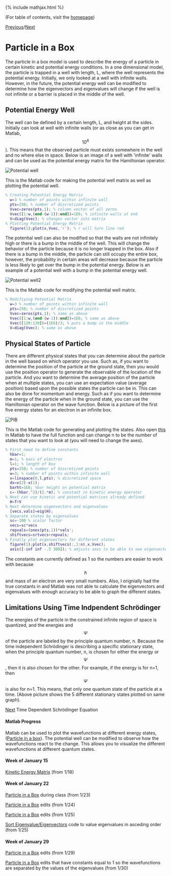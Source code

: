 {% include mathjax.html %}

(For table of contents, visit the [homepage](/README.md))

[Previous](TISE.md)/[Next](TDSE.md)

# Particle in a Box 

The particle in a box model is used to describe the energy of a particle in certain kinetic and potential energy conditions. In a one dimensional model, the particle is trapped in a well with length, L, where the well represents the potential energy. Initially, we only looked at a well with infinite walls. However, in the future, the potential energy well can be modified to determine how the eigenvectors and eigenvalues will change if the well is not infinite or a barrier is placed in the middle of the well. 

## Potential Energy Well

The well can be defined by a certain length, L, and height at the sides. Initially can look at well with infinite walls (or as close as you can get in Matlab, $$10^6$$). This means that the observed particle must exists somewhere in the well and no where else in space. Below is an image of a well with 'infinite' walls and can be used as the potential energy matrix for the Hamiltonian operator.

![Potential well](/Potenwell_1.jpg)

This is the Matlab code for making the potential well matrix as well as plotting the potential well.
```Matlab
% Creating Potential Energy Matrix
  w=3 % number of points within infinite wall
  pts=250; % number of discretized points
  Vvec=zeros(pts,1); % column vector of all zeros
  Vvec([1:w,(end-(w-1)):end])=1E6; % infinite walls at end
  V=diag(Vvec); % changes vector into matrix
% Plotting Potential Energy Matrix
  figure(1);plot(x,Vvec,'r'); % r will turn line red
```

The potential well can also be modified so that the walls are not infinitely high or there is a bump in the middle of the well. This will change the behavior of the particle because it is no longer trapped in the box. Also if there is a bump in the middle, the particle can still occupy the entire box, however, the probability in certain areas will decrease because the particle is less likely to get over the bump in the potential energy. Below is an example of a potential well with a bump in the potential energy well.

![Potential well2](/Potenwell_2.jpg)

This is the Matlab code for modifying the potential well matrix.
```Matlab
% Modifiying Potential Matrix
  w=3 % number of points within infinite wall
  pts=250; % number of discretized points
  Vvec=zeros(pts,1); % same as above
  Vvec([1:w,(end-(w-1)):end])=1E6; % same as above
  Vvec([120:130])=(1E6)/3; % puts a bump in the middle
  V=diag(Vvec); % same as above
```
## Physical States of Particle 

There are different physical states that you can determine about the particle in the well based on which operator you use. Such as, if you want to determine the position of the particle at the ground state, then you would use the position operator to generate the observable of the location of the particle. And you want to determine the average position of the particle when at multiple states, you can use an expectation value (average position) based upon the possible states the particle can be in. This can also be done for momentum and energy. Such as if you want to determine the energy of the particle when in the ground state, you can use the Hamiltonian operator on the wave function. Below is a picture of the first five energy states for an electron in an infinite box.

![PIB](/PIB_5st.jpg)

This is the Matlab code for generating and plotting the states. Also open [this](PIB5.m) in Matlab to have the full function and can change n to be the number of states that you want to look at (you will need to change the axes).
```Matlab
% First need to define constants
  hbar=1;
  m=1; % mass of electron
  l=1; % length of box 
  pts=250; % number of discretized points
  w=3; % number of points within infinite wall
  x=linspace(0,l,pts); % discretized space
  dx=x(2)-x(1);
  barht=1E6; %bar height on potential matrix
  c=-(hbar.^2)/(2.*m); % constant in kinetic energy operator
% Next can use kinetic and potential matrices already defined
  H=T+V
% Next determine eigenvectors and eigenvalues
  [vecs,vals]=eig(H); 
% Separate states by eigenvalues
  sc=-100 % scalar factor
  vecs=sc*vecs
  repvals=(ones(pts,1))*vals';
  shiftvecs=srtvecs+repvals;
% Finally plot eigenvectors for different states
  figure(1);plot(x,shiftvecs(:,1:n),x,Vvec);
  axis([-inf inf -.5 300]); % adjusts axes to be able to see eigenvectors
```
The constants are currently defined as 1 so the numbers are easier to work with because $$\hbar$$ and mass of an electron are very small numbers. Also, I orignially had the true constants in and Matlab was not able to calculate the eigenvectors and eigenvalues with enough accuracy to be able to graph the different states.

## Limitations Using Time Indpendent Schrödinger

The energies of the particle in the constrained infinite region of space is quantized, and the energies and $$\Psi$$ of the particle are labeled by the principle quantum number, n. Because the time independent Schrödinger is describing a specific stationary state, when the principle quantum number, n, is chosen for either the energy or $$\Psi$$, then it is also chosen for the other. For example, if the energy is for n=1, then $$\Psi$$ is also for n=1. This means, that only one quantum state of the particle at a time. (Above picture shows the 5 different stationary states plotted on same graph).

[Next](TDSE.md) Time Dependent Schrödinger Equation

#### Matlab Progress

Matlab can be used to plot the wavefunctions at different energy states, ([Particle in a box](PIB5.m)). The potential well can be modified to observe how the wavefunctions react to the change. This allows you to visualize the different wavefunctions at different quantum states. 

#### Week of January 15 
[Kinetic Energy Matrix](/kinetic.m) (from 1/18)
#### Week of January 22
[Particle in a Box](PIB.m) during class (from 1/23)

[Particle in a Box](PIB2.m) edits (from 1/24)

[Particle in a Box](PIB3.m) edits (from 1/25)

[Sort Eigenvalue/Eigenvectors](eigsort.m) code to value eigenvalues in asceding order (from 1/25)
#### Week of January 29
[Particle in a Box](PIB4.m) edits (from 1/29)

[Particle in a Box](PIB5.m) edits that have constants equal to 1 so the wavefunctions are separated by the values of the eigenvalues (from 1/30)

